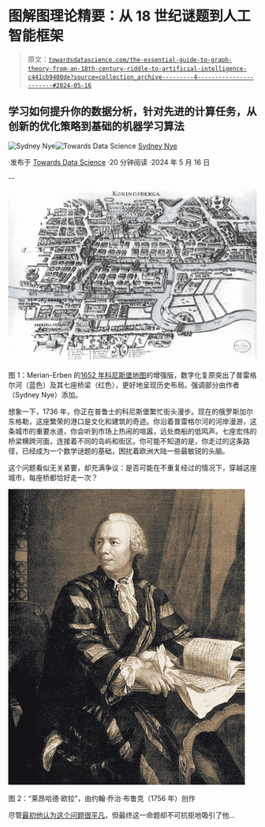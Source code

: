 # 图解图理论精要：从 18 世纪谜题到人工智能框架

> 原文：[`towardsdatascience.com/the-essential-guide-to-graph-theory-from-an-18th-century-riddle-to-artificial-intelligence-c441cb9400de?source=collection_archive---------4-----------------------#2024-05-16`](https://towardsdatascience.com/the-essential-guide-to-graph-theory-from-an-18th-century-riddle-to-artificial-intelligence-c441cb9400de?source=collection_archive---------4-----------------------#2024-05-16)

## 学习如何提升你的数据分析，针对先进的计算任务，从创新的优化策略到基础的机器学习算法

[](https://medium.com/@sydneynye?source=post_page---byline--c441cb9400de--------------------------------)![Sydney Nye](https://medium.com/@sydneynye?source=post_page---byline--c441cb9400de--------------------------------)[](https://towardsdatascience.com/?source=post_page---byline--c441cb9400de--------------------------------)![Towards Data Science](https://towardsdatascience.com/?source=post_page---byline--c441cb9400de--------------------------------) [Sydney Nye](https://medium.com/@sydneynye?source=post_page---byline--c441cb9400de--------------------------------)

·发布于 [Towards Data Science](https://towardsdatascience.com/?source=post_page---byline--c441cb9400de--------------------------------) ·20 分钟阅读 ·2024 年 5 月 16 日

--

![](img/6214b490737a764de079c8e01bb8fe06.png)

图 1：Merian-Erben 的[1652 年科尼斯堡地图](https://commons.wikimedia.org/wiki/File:Image-Koenigsberg,_Map_by_Merian-Erben_1652.jpg)的增强版，数字化复原突出了普雷格尔河（蓝色）及其七座桥梁（红色），更好地呈现历史布局。强调部分由作者（Sydney Nye）添加。

想象一下，1736 年，你正在普鲁士的科尼斯堡繁忙街头漫步。现在的俄罗斯加尔东格勒，这座繁荣的港口是文化和建筑的奇迹。你沿着普雷格尔河的河岸漫游，这条城市的重要水道，你会听到市场上热闹的喧嚣，远处商船的低鸣声。七座宏伟的桥梁横跨河面，连接着不同的岛屿和街区。你可能不知道的是，你走过的这条路径，已经成为一个数学谜题的基础，困扰着欧洲大陆一些最敏锐的头脑。

这个问题看似无关紧要，却充满争议：是否可能在不重复经过的情况下，穿越这座城市，每座桥都恰好走一次？

![](img/40392bb85113b7e95d95e6b665649b51.png)

图 2：“莱昂哈德·欧拉”，由约翰·乔治·布鲁克（1756 年）创作

尽管[最初他认为这个问题很平凡](https://maa.org/press/periodicals/convergence/leonard-eulers-solution-to-the-konigsberg-bridge-problem-euler-and-the-bridge-problem)，但最终这一命题却不可抗拒地吸引了他…
